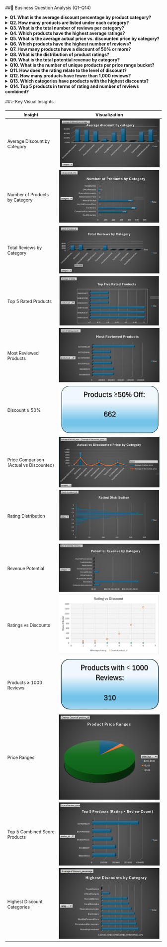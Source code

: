 ##🧠 Business Question Analysis (Q1–Q14)
<details> <summary><strong>Q1. What is the average discount percentage by product category?</strong></summary> <p align="center"> <img src="visuals/q1.jpg" width="600" alt="Average Discount by Category"> </p> </details> <details> <summary><strong>Q2. How many products are listed under each category?</strong></summary> <p align="center"> <img src="visuals/q2.jpg" width="600" alt="Number of Products by Category"> </p> </details> <details> <summary><strong>Q3. What is the total number of reviews per category?</strong></summary> <p align="center"> <img src="visuals/q3.jpg" width="600" alt="Total Reviews by Category"> </p> </details> <details> <summary><strong>Q4. Which products have the highest average ratings?</strong></summary> <p align="center"> <img src="visuals/q4.jpg" width="600" alt="Top Rated Products"> </p> </details> <details> <summary><strong>Q5. What is the average actual price vs. discounted price by category?</strong></summary> <p align="center"> <img src="visuals/q5.jpg" width="600" alt="Actual vs Discounted Price"> </p> </details> <details> <summary><strong>Q6. Which products have the highest number of reviews?</strong></summary> <p align="center"> <img src="visuals/q6.jpg" width="600" alt="Most Reviewed Products"> </p> </details> <details> <summary><strong>Q7. How many products have a discount of 50% or more?</strong></summary> <p align="center"> <img src="visuals/q7.jpg" width="600" alt="50 Percent Discount Products"> </p> </details> <details> <summary><strong>Q8. What is the distribution of product ratings?</strong></summary> <p align="center"> <img src="visuals/q8.jpg" width="600" alt="Rating Distribution"> </p> </details> <details> <summary><strong>Q9. What is the total potential revenue by category?</strong></summary> <p align="center"> <img src="visuals/q9.jpg" width="600" alt="Potential Revenue"> </p> </details> <details> <summary><strong>Q10. What is the number of unique products per price range bucket?</strong></summary> <p align="center"> <img src="visuals/q10.jpg" width="600" alt="Product Price Ranges"> </p> </details> <details> <summary><strong>Q11. How does the rating relate to the level of discount?</strong></summary> <p align="center"> <img src="visuals/q11.jpg" width="600" alt="Rating vs Discount"> </p> </details> <details> <summary><strong>Q12. How many products have fewer than 1,000 reviews?</strong></summary> <p align="center"> <img src="visuals/q12.jpg" width="600" alt="Products with Less Reviews"> </p> </details> <details> <summary><strong>Q13. Which categories have products with the highest discounts?</strong></summary> <p align="center"> <img src="visuals/q13.jpg" width="600" alt="Highest Discount Categories"> </p> </details> <details> <summary><strong>Q14. Top 5 products in terms of rating and number of reviews combined?</strong></summary> <p align="center"> <img src="visuals/q14.jpg" width="600" alt="Top Combined Products"> </p> </details>

##📈Key Visual Insights

| Insight                                 | Visualization                                               |
| --------------------------------------- | ----------------------------------------------------------- |
| Average Discount by Category            | ![](visuals/avg_discount_by_category.jpg)                   |
| Number of Products by Category          | ![](visuals/number_of_products_by_category.jpg)             |
| Total Reviews by Category               | ![](visuals/total_reviews_by_category.jpg)                  |
| Top 5 Rated Products                    | ![](visuals/top_five_rated_products.jpg)                    |
| Most Reviewed Products                  | ![](visuals/most_reviewed_products.jpg)                     |
| Discount ≥ 50%                          | ![](visuals/no_of_products_with_50percent_off_discount.jpg) |
| Price Comparison (Actual vs Discounted) | ![](visuals/actual_vs_discounted_price_by_category.jpg)     |
| Rating Distribution                     | ![](visuals/rating_distribution.jpg)                        |
| Revenue Potential                       | ![](visuals/potential_revenue_by_category.jpg)              |
| Ratings vs Discounts                    | ![](visuals/rating_vs_discount.jpg)                         |
| Products ≥ 1000 Reviews                 | ![](visuals/products_with_1000_or_more_reviews.jpg)         |
| Price Ranges                            | ![](visuals/product_price_ranges.jpg)                       |
| Top 5 Combined Score Products           | ![](visuals/top_five_products_ratingXreview.jpg)            |
| Highest Discount Categories             | ![](visuals/highest_discount_by_category.jpg)               |
